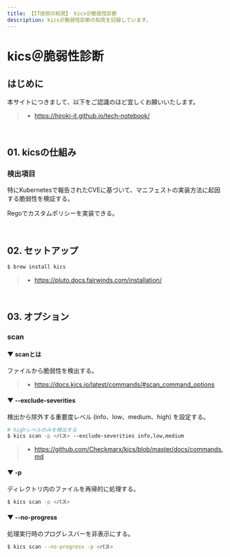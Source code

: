 ```yaml
---
title: 【IT技術の知見】 kics＠脆弱性診断
description: kics＠脆弱性診断の知見を記録しています。
---
```


# kics＠脆弱性診断

## はじめに

本サイトにつきまして、以下をご認識のほど宜しくお願いいたします。

> - https://hiroki-it.github.io/tech-notebook/

<br>

## 01. kicsの仕組み

### 検出項目

特にKubernetesで報告されたCVEに基づいて、マニフェストの実装方法に起因する脆弱性を検証する。

Regoでカスタムポリシーを実装できる。

<br>

## 02. セットアップ

```bash
$ brew install kics
```

> - https://pluto.docs.fairwinds.com/installation/

<br>

## 03. オプション

### scan

#### ▼ scanとは

ファイルから脆弱性を検出する。

> - https://docs.kics.io/latest/commands/#scan_command_options

#### ▼ --exclude-severities

検出から除外する重要度レベル (info、low、medium、high) を設定する。

```bash
# highレベルのみを検出する
$ kics scan -p <パス> --exclude-severities info,low,medium
```

> - https://github.com/Checkmarx/kics/blob/master/docs/commands.md

#### ▼ -p

ディレクトリ内のファイルを再帰的に処理する。

```bash
$ kics scan -p <パス>
```

#### ▼ --no-progress

処理実行時のプログレスバーを非表示にする。

```bash
$ kics scan --no-progress -p <パス>
```

<br>

